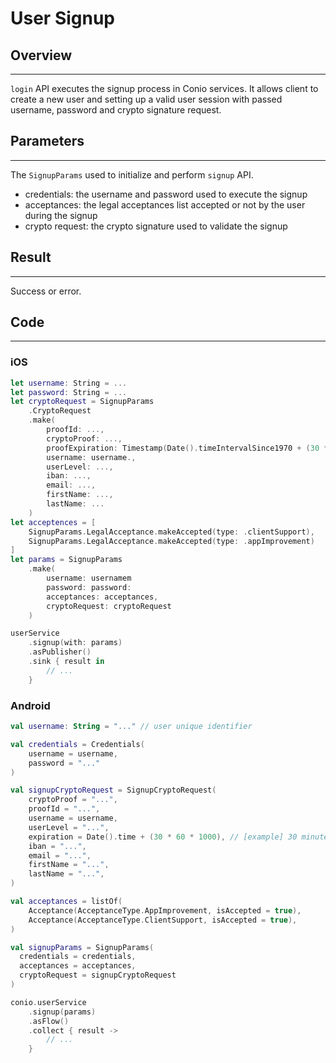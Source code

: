# User Signup

## Overview
---
`login` API executes the signup process in Conio services. It allows client to create a new user and setting up a valid user session with passed username, password and crypto signature request.

## Parameters
---
The `SignupParams` used to initialize and perform `signup` API.

- credentials: the username and password used to execute the signup
- acceptances: the legal acceptances list accepted or not by the user during the signup
- crypto request: the crypto signature used to validate the signup

## Result
---
Success or error.

## Code
---
### iOS
```swift
let username: String = ...
let password: String = ...
let cryptoRequest = SignupParams
    .CryptoRequest
    .make(
        proofId: ...,
	    cryptoProof: ...,
	    proofExpiration: Timestamp(Date().timeIntervalSince1970 + (30 * 60 * 1000)),
	    username: username.,
	    userLevel: ...,
	    iban: ...,
	    email: ...,
	    firstName: ...,
	    lastName: ...
    )
let acceptences = [
    SignupParams.LegalAcceptance.makeAccepted(type: .clientSupport),
    SignupParams.LegalAcceptance.makeAccepted(type: .appImprovement)
]
let params = SignupParams
    .make(
        username: usernamem
        password: password:
        acceptances: acceptances,
        cryptoRequest: cryptoRequest
    )

userService
    .signup(with: params)
    .asPublisher()
    .sink { result in
        // ...
    }
```

### Android
```kotlin
val username: String = "..." // user unique identifier

val credentials = Credentials(
	username = username,
	password = "..."
)

val signupCryptoRequest = SignupCryptoRequest(
	cryptoProof = "...",
	proofId = "...",
	username = username,
	userLevel = "...",
	expiration = Date().time + (30 * 60 * 1000), // [example] 30 minutes from now
	iban = "...",
	email = "...",
	firstName = "...",
	lastName = "...",
)

val acceptances = listOf(
	Acceptance(AcceptanceType.AppImprovement, isAccepted = true),
	Acceptance(AcceptanceType.ClientSupport, isAccepted = true),
)

val signupParams = SignupParams(
  credentials = credentials,
  acceptances = acceptances,
  cryptoRequest = signupCryptoRequest
)

conio.userService
	.signup(params)
	.asFlow()
	.collect { result ->
		// ...
	}
```